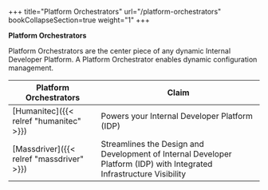 +++
title="Platform Orchestrators"
url="/platform-orchestrators"
bookCollapseSection=true
weight="1"
+++

**Platform Orchestrators**

Platform Orchestrators are the center piece of any dynamic Internal Developer Platform.
A Platform Orchestrator enables dynamic configuration management.


| **Platform Orchestrators**                | **Claim**                                                                                                             |
| ----------------------------------------- | --------------------------------------------------------------------------------------------------------------------- |
| [Humanitec]({{< relref "humanitec" >}})   | Powers your Internal Developer Platform (IDP)                                                                         |
| [Massdriver]({{< relref "massdriver" >}}) | Streamlines the Design and Development of Internal Developer Platform (IDP) with Integrated Infrastructure Visibility |


